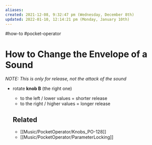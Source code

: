 ```yaml
---
aliases: 
created: 2021-12-08, 9:32:47 pm (Wednesday, December 8th)
updated: 2022-01-10, 12:14:21 pm (Monday, January 10th)
---
```

#how-to #pocket-operator

# How to Change the Envelope of a Sound
*NOTE: This is only for release, not the attack of the sound*

- rotate **knob B** (the right one)
  - to the left / lower values = shorter release
  - to the right / higher values = longer release

  ## Related
  - [[Music/PocketOperator/Knobs_PO-128]]
  - [[Music/PocketOperator/ParameterLocking]]